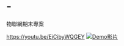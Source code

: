 # -
物聯網期末專案

https://youtu.be/EiCibyWQGEY
[![Demo影片](https://img.youtube.com/vi/EiCibyWQGEY/0.jpg)](https://youtu.be/EiCibyWQGEY)

